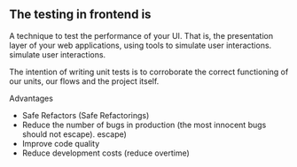 ## The testing in frontend is

A technique to test the performance of your UI. That is, the presentation
layer of your web applications, using tools to simulate user interactions.
simulate user interactions.

The intention of writing unit tests is to corroborate the correct
functioning of our units, our flows and the project itself.

Advantages

- Safe Refactors (Safe Refactorings)
- Reduce the number of bugs in production (the most innocent bugs should not escape).
  escape)
- Improve code quality
- Reduce development costs (reduce overtime)
